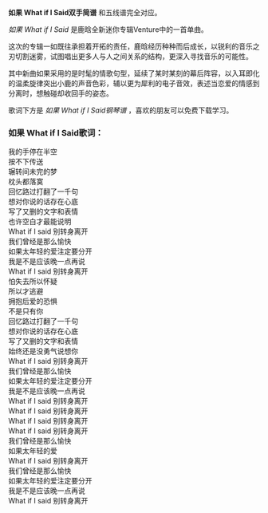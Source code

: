 

**如果 What if I Said双手简谱** 和五线谱完全对应。

_如果 What if I Said_ 是鹿晗全新迷你专辑Venture中的一首单曲。

这次的专辑一如既往承担着开拓的责任，鹿晗经历种种而后成长，以锐利的音乐之刃切割迷雾，试图唱出更多人与人之间关系的结构，更深入寻找音乐的可能性。

其中新曲如果采用的是时髦的情歌句型，延续了某时某刻的幕后阵容，以入耳即化的温柔旋律突出小鹿的声音色彩，辅以更为犀利的电子音效，表述当恋爱的情感到分离时，想触碰却收回手的姿态。

歌词下方是 _如果 What if I Said钢琴谱_ ，喜欢的朋友可以免费下载学习。

### 如果 What if I Said歌词：

我的手停在半空  
按不下传送  
辗转间未完的梦  
枕头都落寞  
回忆路过打翻了一千句  
想对你说的话存在心底  
写了又删的文字和表情  
也许空白才最能说明  
What if I said 别转身离开  
我们曾经是那么愉快  
如果太年轻的爱注定要分开  
我是不是应该晚一点再说  
What if I said 别转身离开  
怕失去所以怀疑  
所以才逃避  
拥抱后爱的恐惧  
不是只有你  
回忆路过打翻了一千句  
想对你说的话存在心底  
写了又删的文字和表情  
始终还是没勇气说想你  
What if I said 别转身离开  
我们曾经是那么愉快  
如果太年轻的爱注定要分开  
我是不是应该晚一点再说  
What if I said 别转身离开  
What if I said 别转身离开  
What if I said 别转身离开  
What if I said 别转身离开  
我们曾经是那么愉快  
如果太年轻的爱  
What if I said 别转身离开  
我们曾经是那么愉快  
如果太年轻的爱注定要分开  
我是不是应该晚一点再说  
What if I said 别转身离开

